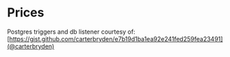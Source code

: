 # Prices

Postgres triggers and db listener courtesy of: [https://gist.github.com/carterbryden/e7b19d1ba1ea92e241fed259fea23491](@carterbryden)
